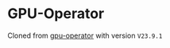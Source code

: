 # GPU-Operator

Cloned from [gpu-operator](https://github.com/NVIDIA/gpu-operator/tree/master/deployments/gpu-operator) with version `V23.9.1`
